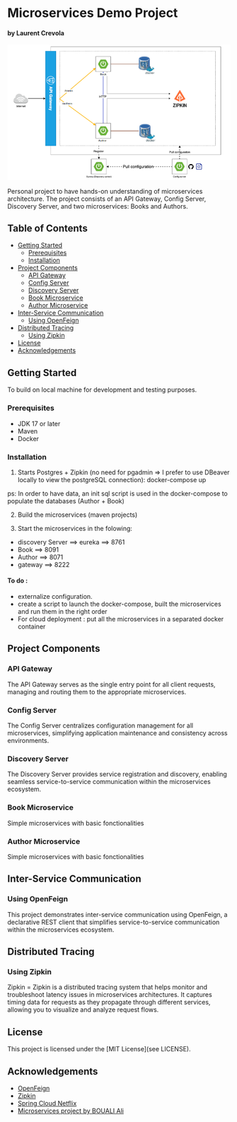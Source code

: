 # Microservices Demo Project

#### by Laurent Crevola

![alt text](diagram.png)

Personal project to have hands-on understanding of microservices architecture.
The project consists of an API Gateway, Config Server, Discovery Server, and two microservices: Books and Authors.

## Table of Contents

- [Getting Started](#getting-started)
    - [Prerequisites](#prerequisites)
    - [Installation](#installation)
- [Project Components](#project-components)
    - [API Gateway](#api-gateway)
    - [Config Server](#config-server)
    - [Discovery Server](#discovery-server)
    - [Book Microservice](#book-microservice)
    - [Author Microservice](#author-microservice)
- [Inter-Service Communication](#inter-service-communication)
    - [Using OpenFeign](#using-openfeign)
- [Distributed Tracing](#distributed-tracing)
    - [Using Zipkin](#using-zipkin)
- [License](#license)
- [Acknowledgements](#acknowledgements)

## Getting Started
To build on local machine for development and testing purposes.

### Prerequisites
- JDK 17 or later
- Maven
- Docker

### Installation
1. Starts Postgres + Zipkin (no need for pgadmin => I prefer to use DBeaver locally to view the postgreSQL connection):
docker-compose up

ps: In order to have data, an init sql script is used in the docker-compose to populate the databases (Author + Book)

2. Build the microservices (maven projects)

3. Start the microservices in the folowing:
- discovery Server ==> eureka ==> 8761
- Book ==> 8091
- Author ==> 8071
- gateway ==> 8222

#### To do :
- externalize configuration.
- create a script to launch the docker-compose, built the microservices and run them in the right order
- For cloud deployment : put all the microservices in a separated docker container

## Project Components
### API Gateway
The API Gateway serves as the single entry point for all client requests, managing and routing them to the appropriate microservices.
### Config Server
The Config Server centralizes configuration management for all microservices, simplifying application maintenance and consistency across environments.
### Discovery Server
The Discovery Server provides service registration and discovery, enabling seamless service-to-service communication within the microservices ecosystem.
### Book Microservice
Simple microservices with basic fonctionalities
### Author Microservice
Simple microservices with basic fonctionalities

## Inter-Service Communication
### Using OpenFeign
This project demonstrates inter-service communication using OpenFeign, a declarative REST client that simplifies service-to-service communication within the microservices ecosystem.

## Distributed Tracing
### Using Zipkin
Zipkin = Zipkin is a distributed tracing system that helps monitor and troubleshoot latency issues in microservices architectures. It captures timing data for requests as they propagate through different services, allowing you to visualize and analyze request flows.

## License
This project is licensed under the [MIT License](see LICENSE).

## Acknowledgements
- [OpenFeign](https://github.com/OpenFeign/feign)
- [Zipkin](https://zipkin.io/)
- [Spring Cloud Netflix](https://spring.io/projects/spring-cloud-netflix)
- [Microservices project by BOUALI Ali](https://github.com/ali-bouali/springboot-3-micro-service-demo)